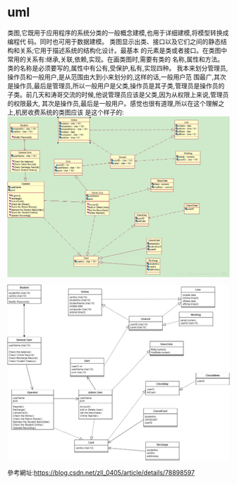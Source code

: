 # uml
类图,它既用于应用程序的系统分类的一般概念建模,也用于详细建模,将模型转换成编程代 码。同时也可用于数据建模。
类图显示出类、接口以及它们之间的静态结构和关系;它用于描述系统的结构化设计。最基本 的元素是类或者接口。在类图中常用的关系有:继承,关联,依赖,实现。在画类图时,需要有类的 名称,属性和方法。类的名称是必须要写的,属性中有公有,受保护,私有,实现四种。
我本来划分管理员,操作员和一般用户,是从范围由大到小来划分的,这样的话,一般用户范 围最广,其次是操作员,最后是管理员,所以一般用户是父类,操作员是其子类,管理员是操作员的 子类。前几天和涛哥交流的时候,他说管理员应该是父类,因为从权限上来说,管理员的权限最大, 其次是操作员,最后是一般用户。感觉也很有道理,所以在这个理解之上,机房收费系统的类图应该 是这个样子的:
![image](https://github.com/10924126/uml/blob/main/uml.png)


![image](https://github.com/10924126/uml/blob/main/%E6%9C%9F%E4%B8%AD.drawio.png)



參考網址:https://blog.csdn.net/zll_0405/article/details/78898597
